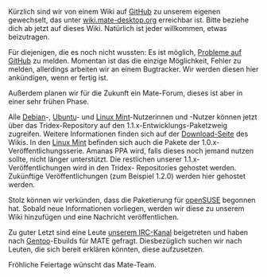 <!--
.. link:
.. description:
.. tags: Debian,Ubuntu,Linux Mint,openSUSE,Gentoo
.. date: 2011-12-24 21:58:49
.. title: Neues Wiki und weitere Informationen
.. slug: 2011-12-24-new-wiki-and-new-distributions-supported
.. author: Steve Zesch
-->

Kürzlich sind wir von einem Wiki auf [GitHub](https://github.com/) zu unserem eigenen gewechselt,
das unter [wiki.mate-desktop.org](https://wiki.mate-desktop.org/#!index.md) erreichbar ist. Bitte
beziehe dich ab jetzt auf dieses Wiki. Natürlich ist jeder willkommen, etwas beizutragen.

Für diejenigen, die es noch nicht wussten: Es ist
möglich, [Probleme auf GitHub](https://github.com/mate-desktop/) zu melden. Momentan ist
das die einzige Möglichkeit, Fehler zu melden, allerdings arbeiten wir an einem Bugtracker.
Wir werden diesen hier ankündigen, wenn er fertig ist.

Außerdem planen wir für die Zukunft ein Mate-Forum, dieses ist aber in einer sehr frühen Phase.

Alle [Debian](https://www.debian.org/)-, [Ubuntu](https://www.ubuntu.com)-
und [Linux Mint](https://www.linuxmint.com)-Nutzerinnen und -Nutzer können jetzt über das Tridex-Repository
auf den 1.1.x-Entwicklungs-Paketzweig zugreifen. Weitere Informationen finden sich auf der [Download-Seite](https://wiki.mate-desktop.org/#!pages/download.md)
des Wikis. In den [Linux Mint](https://linuxmint.com) befinden sich auch die Pakete der 1.0.x-Veröffentlichungsserie. Amanas PPA wird, falls dieses noch
jemand nutzen sollte, nicht länger unterstützt. Die restlichen unserer 1.1.x-Veröffentlichungen wird in den Tridex-
Repositories gehostet werden. Zukünftige Veröffentlichungen (zum Beispiel 1.2.0) werden hier gehostet werden.

Stolz können wir verkünden, dass die Paketierung für [openSUSE](https://www.opensuse.org) begonnen hat.
Sobald neue Informationen vorliegen, werden wir diese zu unserem Wiki hinzufügen und eine Nachricht veröffentlichen.

Zu guter Letzt sind eine Leute [unserem IRC-Kanal](https://web.libera.chat/?#mate) beigetreten
und haben nach [Gentoo](https://www.gentoo.org)-Ebuilds für MATE gefragt. Diesbezüglich
suchen wir nach Leuten, die sich bereit erklären könnten, diese aufzusetzen.

Fröhliche Feiertage wünscht das Mate-Team.

